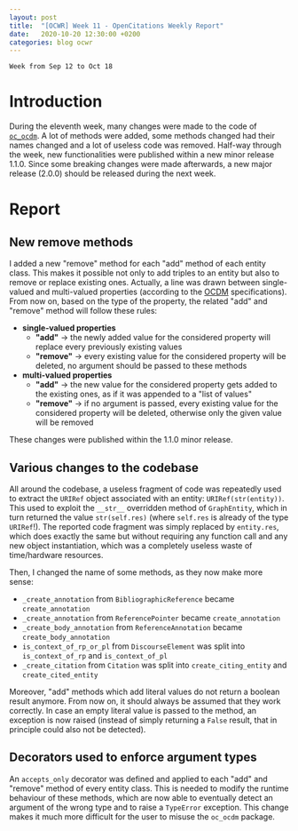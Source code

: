 ```yaml
---
layout: post
title:  "[OCWR] Week 11 - OpenCitations Weekly Report"
date:   2020-10-20 12:30:00 +0200
categories: blog ocwr
---
```

`Week from Sep 12 to Oct 18`

# Introduction
During the eleventh week, many changes were made to the code of [`oc_ocdm`][oc_ocdm_github]. A lot of methods were added, some methods 
changed had their names changed and a lot of useless code was removed. Half-way through the week, new functionalities were published 
within a new minor release 1.1.0. Since some breaking changes were made afterwards, a new major release (2.0.0) should be released 
during the next week.

# Report

## New remove methods
I added a new "remove" method for each "add" method of each entity class. This makes it possible not only to add triples to an entity 
but also to remove or replace existing ones. Actually, a line was drawn between single-valued and multi-valued properties (according to 
the [OCDM][ocdm-2.0.1] specifications). From now on, based on the type of the property, the related "add" and "remove" method will 
follow these rules:
  * **single-valued properties**
    + **"add"** -> the newly added value for the considered property will replace every previously existing values
    + **"remove"** -> every existing value for the considered property will be deleted, no argument should be passed to these methods
  * **multi-valued properties**
    + **"add"** -> the new value for the considered property gets added to the existing ones, as if it was appended to a "list of 
    values"
    + **"remove"** -> if no argument is passed, every existing value for the considered property will be deleted, otherwise only the 
    given value will be removed

These changes were published within the 1.1.0 minor release.

## Various changes to the codebase
All around the codebase, a useless fragment of code was repeatedly used to extract the `URIRef` object associated with an entity: 
`URIRef(str(entity))`. This used to exploit the `__str__` overridden method of `GraphEntity`, which in turn returned the value 
`str(self.res)` (where `self.res` is already of the type `URIRef`!). The reported code fragment was simply replaced by `entity.res`, 
which does exactly the same but without requiring any function call and any new object instantiation, which was a completely useless 
waste of time/hardware resources.

Then, I changed the name of some methods, as they now make more sense:
  * `_create_annotation` from `BibliographicReference` became `create_annotation`
  * `_create_annotation` from `ReferencePointer` became `create_annotation`
  * `_create_body_annotation` from `ReferenceAnnotation` became `create_body_annotation`
  * `is_context_of_rp_or_pl` from `DiscourseElement` was split into `is_context_of_rp` and `is_context_of_pl`
  * `_create_citation` from `Citation` was split into `create_citing_entity` and `create_cited_entity`

Moreover, "add" methods which add literal values do not return a boolean result anymore. From now on, it should always be assumed that 
they work correctly. In case an empty literal value is passed to the method, an exception is now raised (instead of simply returning a 
`False` result, that in principle could also not be detected).

## Decorators used to enforce argument types
An `accepts_only` decorator was defined and applied to each "add" and "remove" method of every entity class. This is needed to modify 
the runtime behaviour of these methods, which are now able to eventually detect an argument of the wrong type and to raise a `TypeError` 
exception. This change makes it much more difficult for the user to misuse the `oc_ocdm` package.

[oc_ocdm_github]:      https://github.com/iosonopersia/oc_ocdm
[ocdm-2.0.1]:          https://figshare.com/articles/Metadata_for_the_OpenCitations_Corpus/3443876
